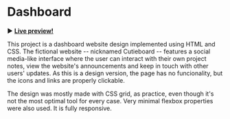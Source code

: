 # Dashboard

:arrow_forward:  **[Live preview!](https://nekosoffy.github.io/dashboard/)**

This project is a dashboard website design implemented using HTML and CSS. The fictional website -- nicknamed Cutieboard -- features a social media-like interface where the user can interact with their own project notes, view the website's announcements and keep in touch with other users' updates. As this is a design version, the page has no funcionality, but the icons and links are properly clickable.

The design was mostly made with CSS grid, as practice, even though it's not the most optimal tool for every case. Very minimal flexbox properties were also used. It is fully responsive.